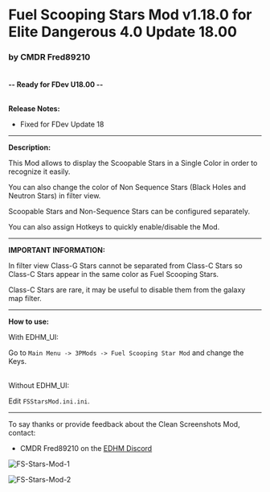 # Fuel Scooping Stars Mod v1.18.0 for Elite Dangerous 4.0 Update 18.00

### by CMDR Fred89210<br><br>

**-- Ready for FDev U18.00 --**<br><br>

**Release Notes:**
- Fixed for FDev Update 18

-------------------------------------------------------------------------

**Description:**

This Mod allows to display the Scoopable Stars in a Single Color in order to recognize it easily.

You can also change the color of Non Sequence Stars (Black Holes and Neutron Stars) in filter view.

Scoopable Stars and Non-Sequence Stars can be configured separately.

You can also assign Hotkeys to quickly enable/disable the Mod.<br>

-------------------------------------------------------------------------

**IMPORTANT INFORMATION:**

In filter view Class-G Stars cannot be separated from Class-C Stars so Class-C Stars appear in the same color as Fuel Scooping Stars.

Class-C Stars are rare, it may be useful to disable them from the galaxy map filter.<br>

-------------------------------------------------------------------------

**How to use:**

With EDHM_UI:

Go to `Main Menu -> 3PMods -> Fuel Scooping Star Mod` and change the Keys.<br><br>

Without EDHM_UI:

Edit `FSStarsMod.ini.ini`.

-------------------------------------------------------------------------

To say thanks or provide feedback about the Clean Screenshots Mod, contact:
- CMDR Fred89210 on the [EDHM Discord](https://discord.gg/KTYgJegfYw)<br>

![FS-Stars-Mod-1](https://github.com/psychicEgg/EDHM/blob/main/Odyssey/3rdPartyMods/Fuel-Scooping-Stars/Scoop-Stars-Mod-1.jpg?raw=true)

![FS-Stars-Mod-2](https://github.com/psychicEgg/EDHM/blob/main/Odyssey/3rdPartyMods/Fuel-Scooping-Stars/Scoop-Stars-Mod-2.jpg?raw=true)
